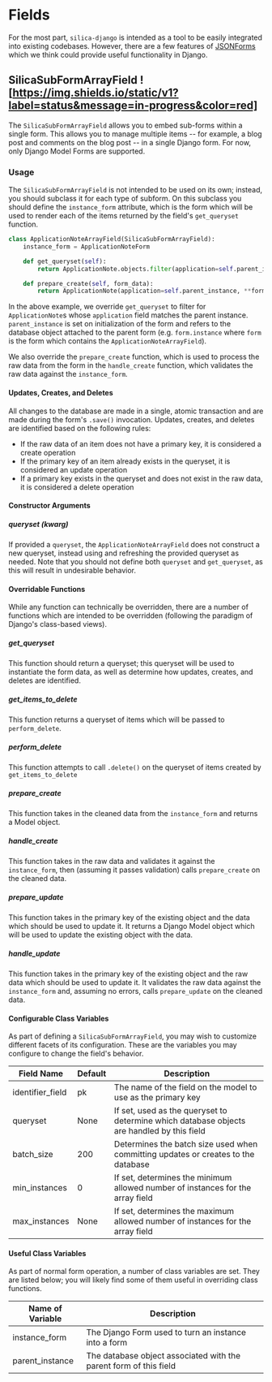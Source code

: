# Fields

For the most part, `silica-django` is intended as a tool to be easily integrated into existing codebases. However,
there are a few features of [JSONForms](https://jsonforms.io) which we think could provide useful functionality in Django.


## SilicaSubFormArrayField ![https://img.shields.io/static/v1?label=status&message=in-progress&color=red]
The `SilicaSubFormArrayField` allows you to embed sub-forms within a single form. This allows you to manage
multiple items -- for example, a blog post and comments on the blog post -- in a single Django form. For now, only
Django Model Forms are supported.

### Usage
The `SilicaSubFormArrayField` is not intended to be used on its own; instead, you should subclass it for
each type of subform. On this subclass you should define the `instance_form` attribute, which is the form which will be
used to render each of the items returned by the field's `get_queryset` function.

```python
class ApplicationNoteArrayField(SilicaSubFormArrayField):
    instance_form = ApplicationNoteForm

    def get_queryset(self):
        return ApplicationNote.objects.filter(application=self.parent_instance)

    def prepare_create(self, form_data):
        return ApplicationNote(application=self.parent_instance, **form_data)

```

In the above example, we override `get_queryset` to filter for `ApplicationNote`s whose `application` field matches the parent
instance. `parent_instance` is set on initialization of the form and refers to the database object attached to the 
parent form (e.g. `form.instance` where `form` is the form which contains the `ApplicationNoteArrayField`).

We also override the `prepare_create` function, which is used to process the raw data from the form in the 
`handle_create` function, which validates the raw data against the `instance_form`.


#### Updates, Creates, and Deletes
All changes to the database are made in a single, atomic transaction and are made during the form's `.save()` 
invocation. Updates, creates, and deletes are identified based on the following rules:
- If the raw data of an item does not have a primary key, it is considered a create operation
- If the primary key of an item already exists in the queryset, it is considered an update operation
- If a primary key exists in the queryset and does not exist in the raw data, it is considered a delete operation


#### Constructor Arguments

##### queryset (kwarg)
If provided a `queryset`, the `ApplicationNoteArrayField` does not construct a new queryset, instead using and 
refreshing the provided queryset as needed. Note that you should not define both `queryset` and `get_queryset`, as this
will result in undesirable behavior.

#### Overridable Functions
While any function can technically be overridden, there are a number of functions which are intended to be overridden
(following the paradigm of Django's class-based views).

##### get_queryset
This function should return a queryset; this queryset will be used to instantiate the form data, as well as determine
how updates, creates, and deletes are identified.

##### get_items_to_delete
This function returns a queryset of items which will be passed to `perform_delete`.

##### perform_delete
This function attempts to call `.delete()` on the queryset of items created by `get_items_to_delete`

##### prepare_create
This function takes in the cleaned data from the `instance_form` and returns a Model object.

##### handle_create
This function takes in the raw data and validates it against the `instance_form`, then (assuming it passes validation)
calls `prepare_create` on the cleaned data.

##### prepare_update
This function takes in the primary key of the existing object and the data which should be used to update it. It returns
a Django Model object which will be used to update the existing object with the data.

##### handle_update
This function takes in the primary key of the existing object and the raw data which should be used to update it. It
validates the raw data against the `instance_form` and, assuming no errors, calls `prepare_update` on the cleaned data.


#### Configurable Class Variables
As part of defining a `SilicaSubFormArrayField`, you may wish to customize different facets of its configuration. These
are the variables you may configure to change the field's behavior.

| Field Name       | Default | Description                                                                                |
|------------------|---------|--------------------------------------------------------------------------------------------|
| identifier_field | pk      | The name of the field on the model to use as the primary key                               |
| queryset         | None    | If set, used as the queryset to determine which database objects are handled by this field |
| batch_size       | 200     | Determines the batch size used when committing updates or creates to the database          |
| min_instances    | 0       | If set, determines the minimum allowed number of instances for the array field             |
| max_instances    | None    | If set, determines the maximum allowed number of instances for the array field             |



#### Useful Class Variables
As part of normal form operation, a number of class variables are set. They are listed below; you will likely find some
of them useful in overriding class functions. 

| Name of Variable | Description                                                       |
|------------------|-------------------------------------------------------------------|
| instance_form    | The Django Form used to turn an instance into a form              |
| parent_instance  | The database object associated with the parent form of this field |
